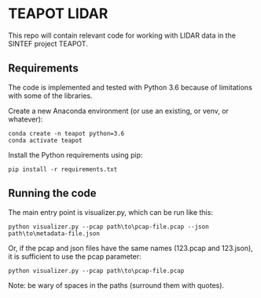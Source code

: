 # TEAPOT LIDAR
This repo will contain relevant code for working with LIDAR data in the SINTEF project TEAPOT.

## Requirements
The code is implemented and tested with Python 3.6 because of limitations with some of the libraries. 

Create a new Anaconda environment (or use an existing, or venv, or whatever):
```
conda create -n teapot python=3.6
conda activate teapot
```

Install the Python requirements using pip:

```
pip install -r requirements.txt
```

## Running the code
The main entry point is visualizer.py, which can be run like this:

```
python visualizer.py --pcap path\to\pcap-file.pcap --json path\to\metadata-file.json
```

Or, if the pcap and json files have the same names (123.pcap and 123.json), it is sufficient to use the pcap parameter:

```
python visualizer.py --pcap path\to\pcap-file.pcap
```

Note: be wary of spaces in the paths (surround them with quotes).
